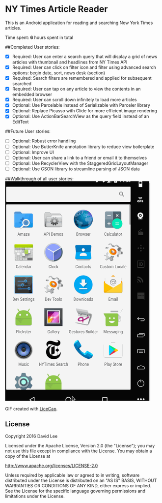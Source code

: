 # NY Times Article Reader

This is an Android application for reading and searching New York Times
articles.

Time spent: **6** hours spent in total

##Completed User stories:
- [x] Required: User can enter a search query that will display a grid of news
  articles with thumbnail and headlines from NY Times API
- [x] Required: User can click on filter icon and filter using advanced search
  options: begin date, sort, news desk (section)
- [x] Required: Search filters are remembered and applied for subsequent
  searched
- [x] Required: User can tap on any article to view the contents in an embedded
  browser
- [x] Required: User can scroll down infinitely to load more articles
- [x] Optional: Use Parcelable instead of Serializable with Parceler library
- [x] Optional: Replace Picasso with Glide for more efficient image rendering
- [x] Optional: Use ActionBarSearchView as the query field instead of an
  EditText

##Future User stories:
- [ ] Optional: Robust error handling
- [ ] Optional: Use ButterKnife annotation library to reduce view boilerplate
- [ ] Optional: Improve UI
- [ ] Optional: User can share a link to a friend or email it to themselves
- [ ] Optional: Use RecyclerView with the StaggeredGridLayoutManager
- [ ] Optional: Use GSON library to streamline parsing of JSON data

##Walkthrough of all user stories:
<img src='https://github.com/realdlee/NYTimesSearch/blob/master/nytimesv1c.gif'
title='Video Walkthrough' width='' alt='Video Walkthrough' />

GIF created with [LiceCap](http://www.cockos.com/licecap/).

## License

Copyright 2016 David Lee

Licensed under the Apache License, Version 2.0 (the "License");
you may not use this file except in compliance with the License.
You may obtain a copy of the License at

  http://www.apache.org/licenses/LICENSE-2.0

Unless required by applicable law or agreed to in writing, software
distributed under the License is distributed on an "AS IS" BASIS,
WITHOUT WARRANTIES OR CONDITIONS OF ANY KIND, either express or implied.
See the License for the specific language governing permissions and
limitations under the License.
